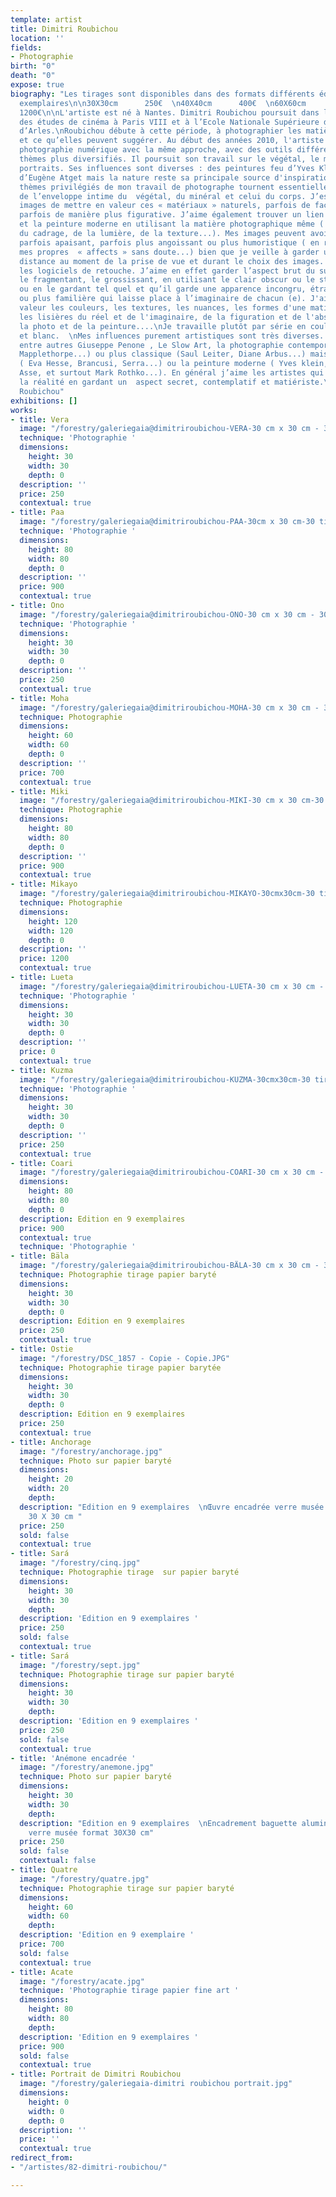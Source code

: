 ```yaml
---
template: artist
title: Dimitri Roubichou
location: ''
fields:
- Photographie
birth: "0"
death: "0"
expose: true
biography: "Les tirages sont disponibles dans des formats différents édition en 9
  exemplaires\n\n30X30cm      250€  \n40X40cm      400€  \n60X60cm      700€  \n120X120cm
  1200€\n\nL'artiste est né à Nantes. Dimitri Roubichou poursuit dans les années 90
  des études de cinéma à Paris VIII et à l’Ecole Nationale Supérieure de Photographie
  d’Arles.\nRoubichou débute à cette période, à photographier les matières végétales
  et ce qu’elles peuvent suggérer. Au début des années 2010, l'artiste passe à la
  photographie numérique avec la même approche, avec des outils différents et des
  thèmes plus diversifiés. Il poursuit son travail sur le végétal, le minéral et les
  portraits. Ses influences sont diverses : des peintures feu d’Yves Klein au Paris
  d’Eugène Atget mais la nature reste sa principale source d'inspiration.\n\n\"Les
  thèmes privilégiés de mon travail de photographe tournent essentiellement autour
  de l’enveloppe intime du  végétal, du minéral et celui du corps. J’essaie dans mes
  images de mettre en valeur ces « matériaux » naturels, parfois de façon plus abstraite
  parfois de manière plus figurative. J’aime également trouver un lien avec la sculpture
  et la peinture moderne en utilisant la matière photographique même ( en me servant
  du cadrage, de la lumière, de la texture...). Mes images peuvent avoir un aspect
  parfois apaisant, parfois plus angoissant ou plus humoristique ( en rapport avec
  mes propres  « affects » sans doute...) bien que je veille à garder une certaine
  distance au moment de la prise de vue et durant le choix des images. J’utilise peu
  les logiciels de retouche. J’aime en effet garder l’aspect brut du sujet tout en
  le fragmentant, le grossissant, en utilisant le clair obscur ou le studio photo...
  ou en le gardant tel quel et qu’il garde une apparence incongru, étrange, secrète
  ou plus familière qui laisse place à l’imaginaire de chacun (e). J'aime mettre en
  valeur les couleurs, les textures, les nuances, les formes d'une matière et explorer
  les lisières du réel et de l'imaginaire, de la figuration et de l'abstraction, de
  la photo et de la peinture....\nJe travaille plutôt par série en couleur et en noir
  et blanc.  \nMes influences purement artistiques sont très diverses... J’apprécie
  entre autres Giuseppe Penone , Le Slow Art, la photographie contemporaine ( Tosani,
  Mapplethorpe...) ou plus classique (Saul Leiter, Diane Arbus...) mais aussi la sculpture
  ( Eva Hesse, Brancusi, Serra...) ou la peinture moderne ( Yves klein, Genevieve
  Asse, et surtout Mark Rothko...). En général j’aime les artistes qui interrogent
  la réalité en gardant un  aspect secret, contemplatif et matiériste.\"\n\nDimitri
  Roubichou"
exhibitions: []
works:
- title: Vera
  image: "/forestry/galeriegaia@dimitriroubichou-VERA-30 cm x 30 cm - 30 tirages.jpg"
  technique: 'Photographie '
  dimensions:
    height: 30
    width: 30
    depth: 0
  description: ''
  price: 250
  contextual: true
- title: Paa
  image: "/forestry/galeriegaia@dimitriroubichou-PAA-30cm x 30 cm-30 tirages.jpg"
  technique: 'Photographie '
  dimensions:
    height: 80
    width: 80
    depth: 0
  description: ''
  price: 900
  contextual: true
- title: Ono
  image: "/forestry/galeriegaia@dimitriroubichou-ONO-30 cm x 30 cm - 30 tirages.jpg"
  technique: 'Photographie '
  dimensions:
    height: 30
    width: 30
    depth: 0
  description: ''
  price: 250
  contextual: true
- title: Moha
  image: "/forestry/galeriegaia@dimitriroubichou-MOHA-30 cm x 30 cm - 30 tirages.jpg"
  technique: Photographie
  dimensions:
    height: 60
    width: 60
    depth: 0
  description: ''
  price: 700
  contextual: true
- title: Miki
  image: "/forestry/galeriegaia@dimitriroubichou-MIKI-30 cm x 30 cm-30 tirages.jpg"
  technique: Photographie
  dimensions:
    height: 80
    width: 80
    depth: 0
  description: ''
  price: 900
  contextual: true
- title: Mikayo
  image: "/forestry/galeriegaia@dimitriroubichou-MIKAYO-30cmx30cm-30 tirages.jpg"
  technique: Photographie
  dimensions:
    height: 120
    width: 120
    depth: 0
  description: ''
  price: 1200
  contextual: true
- title: Lueta
  image: "/forestry/galeriegaia@dimitriroubichou-LUETA-30 cm x 30 cm - 30 tirages.jpg"
  technique: 'Photographie '
  dimensions:
    height: 30
    width: 30
    depth: 0
  description: ''
  price: 0
  contextual: true
- title: Kuzma
  image: "/forestry/galeriegaia@dimitriroubichou-KUZMA-30cmx30cm-30 tirages.jpg"
  technique: 'Photographie '
  dimensions:
    height: 30
    width: 30
    depth: 0
  description: ''
  price: 250
  contextual: true
- title: Coari
  image: "/forestry/galeriegaia@dimitriroubichou-COARI-30 cm x 30 cm - 30 tirages.jpg"
  dimensions:
    height: 80
    width: 80
    depth: 0
  description: Edition en 9 exemplaires
  price: 900
  contextual: true
  technique: 'Photographie '
- title: Bäla
  image: "/forestry/galeriegaia@dimitriroubichou-BÄLA-30 cm x 30 cm - 30 tirages.jpg"
  technique: Photographie tirage papier baryté
  dimensions:
    height: 30
    width: 30
    depth: 0
  description: Edition en 9 exemplaires
  price: 250
  contextual: true
- title: Ostie
  image: "/forestry/DSC_1857 - Copie - Copie.JPG"
  technique: Photographie tirage papier barytée
  dimensions:
    height: 30
    width: 30
    depth: 0
  description: Edition en 9 exemplaires
  price: 250
  contextual: true
- title: Anchorage
  image: "/forestry/anchorage.jpg"
  technique: Photo sur papier baryté
  dimensions:
    height: 20
    width: 20
    depth: 
  description: "Edition en 9 exemplaires  \nŒuvre encadrée verre musée format final
    30 X 30 cm "
  price: 250
  sold: false
  contextual: true
- title: Sará
  image: "/forestry/cinq.jpg"
  technique: Photographie tirage  sur papier baryté
  dimensions:
    height: 30
    width: 30
    depth: 
  description: 'Edition en 9 exemplaires '
  price: 250
  sold: false
  contextual: true
- title: Sará
  image: "/forestry/sept.jpg"
  technique: Photographie tirage sur papier baryté
  dimensions:
    height: 30
    width: 30
    depth: 
  description: 'Edition en 9 exemplaires '
  price: 250
  sold: false
  contextual: true
- title: 'Anémone encadrée '
  image: "/forestry/anemone.jpg"
  technique: Photo sur papier baryté
  dimensions:
    height: 30
    width: 30
    depth: 
  description: "Edition en 9 exemplaires  \nEncadrement baguette aluminium noir brossé
    verre musée format 30X30 cm"
  price: 250
  sold: false
  contextual: false
- title: Quatre
  image: "/forestry/quatre.jpg"
  technique: Photographie tirage sur papier baryté
  dimensions:
    height: 60
    width: 60
    depth: 
  description: 'Edition en 9 exemplaire '
  price: 700
  sold: false
  contextual: true
- title: Acate
  image: "/forestry/acate.jpg"
  technique: 'Photographie tirage papier fine art '
  dimensions:
    height: 80
    width: 80
    depth: 
  description: 'Edition en 9 exemplaires '
  price: 900
  sold: false
  contextual: true
- title: Portrait de Dimitri Roubichou
  image: "/forestry/galeriegaia-dimitri roubichou portrait.jpg"
  dimensions:
    height: 0
    width: 0
    depth: 0
  description: ''
  price: ''
  contextual: true
redirect_from:
- "/artistes/82-dimitri-roubichou/"

---
```

